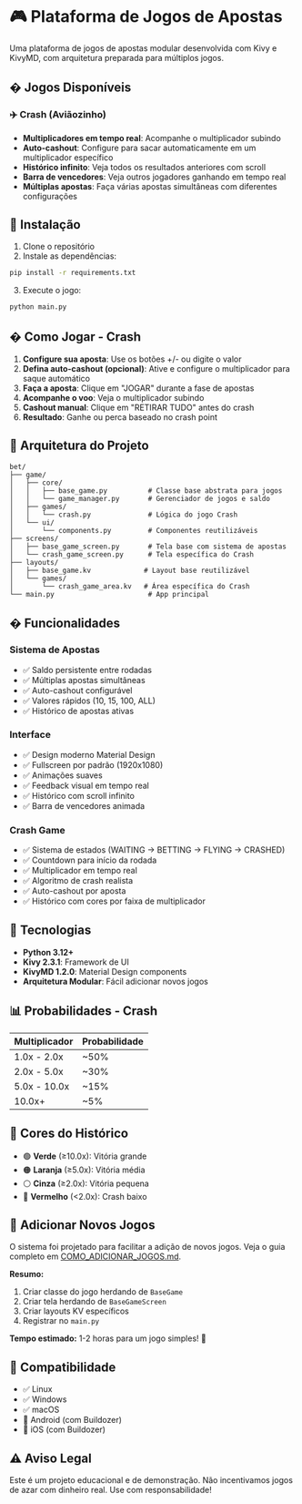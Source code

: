 # 🎮 Plataforma de Jogos de Apostas

Uma plataforma de jogos de apostas modular desenvolvida com Kivy e KivyMD, com arquitetura preparada para múltiplos jogos.

## � Jogos Disponíveis

### ✈️ Crash (Aviãozinho)
- **Multiplicadores em tempo real**: Acompanhe o multiplicador subindo
- **Auto-cashout**: Configure para sacar automaticamente em um multiplicador específico
- **Histórico infinito**: Veja todos os resultados anteriores com scroll
- **Barra de vencedores**: Veja outros jogadores ganhando em tempo real
- **Múltiplas apostas**: Faça várias apostas simultâneas com diferentes configurações

## 🚀 Instalação

1. Clone o repositório
2. Instale as dependências:
```bash
pip install -r requirements.txt
```

3. Execute o jogo:
```bash
python main.py
```

## � Como Jogar - Crash

1. **Configure sua aposta**: Use os botões +/- ou digite o valor
2. **Defina auto-cashout (opcional)**: Ative e configure o multiplicador para saque automático
3. **Faça a aposta**: Clique em "JOGAR" durante a fase de apostas
4. **Acompanhe o voo**: Veja o multiplicador subindo
5. **Cashout manual**: Clique em "RETIRAR TUDO" antes do crash
6. **Resultado**: Ganhe ou perca baseado no crash point

## 📁 Arquitetura do Projeto

```
bet/
├── game/
│   ├── core/
│   │   ├── base_game.py          # Classe base abstrata para jogos
│   │   └── game_manager.py       # Gerenciador de jogos e saldo
│   ├── games/
│   │   └── crash.py              # Lógica do jogo Crash
│   └── ui/
│       └── components.py         # Componentes reutilizáveis
├── screens/
│   ├── base_game_screen.py       # Tela base com sistema de apostas
│   └── crash_game_screen.py      # Tela específica do Crash
├── layouts/
│   ├── base_game.kv             # Layout base reutilizável
│   └── games/
│       └── crash_game_area.kv   # Área específica do Crash
└── main.py                       # App principal
```

## � Funcionalidades

### Sistema de Apostas
- ✅ Saldo persistente entre rodadas
- ✅ Múltiplas apostas simultâneas
- ✅ Auto-cashout configurável
- ✅ Valores rápidos (10, 15, 100, ALL)
- ✅ Histórico de apostas ativas

### Interface
- ✅ Design moderno Material Design
- ✅ Fullscreen por padrão (1920x1080)
- ✅ Animações suaves
- ✅ Feedback visual em tempo real
- ✅ Histórico com scroll infinito
- ✅ Barra de vencedores animada

### Crash Game
- ✅ Sistema de estados (WAITING → BETTING → FLYING → CRASHED)
- ✅ Countdown para início da rodada
- ✅ Multiplicador em tempo real
- ✅ Algoritmo de crash realista
- ✅ Auto-cashout por aposta
- ✅ Histórico com cores por faixa de multiplicador

## 🔧 Tecnologias

- **Python 3.12+**
- **Kivy 2.3.1**: Framework de UI
- **KivyMD 1.2.0**: Material Design components
- **Arquitetura Modular**: Fácil adicionar novos jogos

## 📊 Probabilidades - Crash

| Multiplicador | Probabilidade |
|---------------|---------------|
| 1.0x - 2.0x   | ~50%         |
| 2.0x - 5.0x   | ~30%         |
| 5.0x - 10.0x  | ~15%         |
| 10.0x+        | ~5%          |

## 🎨 Cores do Histórico

- 🟢 **Verde** (≥10.0x): Vitória grande
- 🟠 **Laranja** (≥5.0x): Vitória média
- ⚪ **Cinza** (≥2.0x): Vitória pequena
- 🔴 **Vermelho** (<2.0x): Crash baixo

## 🚀 Adicionar Novos Jogos

O sistema foi projetado para facilitar a adição de novos jogos. Veja o guia completo em [COMO_ADICIONAR_JOGOS.md](COMO_ADICIONAR_JOGOS.md).

**Resumo:**
1. Criar classe do jogo herdando de `BaseGame`
2. Criar tela herdando de `BaseGameScreen`
3. Criar layouts KV específicos
4. Registrar no `main.py`

**Tempo estimado:** 1-2 horas para um jogo simples! 🎯

## 📱 Compatibilidade

- ✅ Linux
- ✅ Windows
- ✅ macOS
- 🔄 Android (com Buildozer)
- 🔄 iOS (com Buildozer)

## ⚠️ Aviso Legal

Este é um projeto educacional e de demonstração. Não incentivamos jogos de azar com dinheiro real. Use com responsabilidade!
